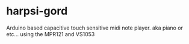 # harpsi-gord
Arduino based capacitive touch sensitive midi note player. aka piano or etc... using the MPR121 and VS1053
